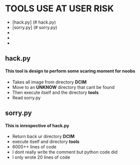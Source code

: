 # **TOOLS USE AT USER RISK**

- [hack.py]
(# hack.py)
- [sorry.py]
(# sorry.py)
-
-
-


## hack.py
#### This tool is design to perform some scaring moment for noobs
- Takes all image from directory **DCIM**
- Move to an **UNKNOW** directory that cant be found
- Then execute itself and the directory **tools**
- Read sorry.py

## sorry.py
#### This is inrespective of **hack.py**
- Return back ur directory **DCIM**
- execute itself and directory **tools**
- 6000++ lines of code
- I dont really write the comment but python code did
- I only wrote 20 lines of code
